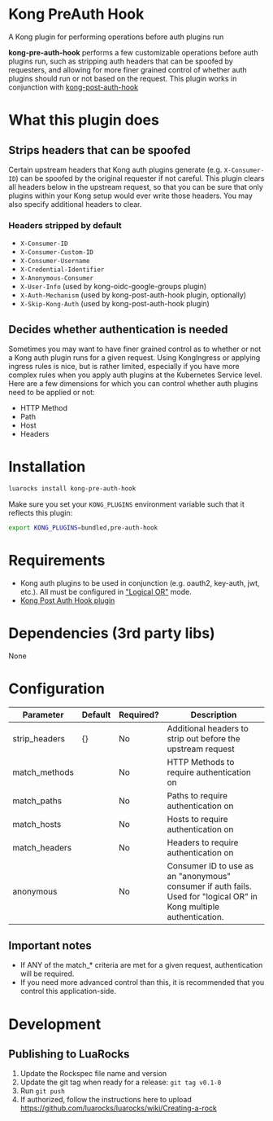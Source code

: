 # Kong PreAuth Hook
A Kong plugin for performing operations before auth plugins run

**kong-pre-auth-hook** performs a few customizable operations before auth plugins run, such as stripping auth headers
that can be spoofed by requesters, and allowing for more finer grained control of whether auth plugins should run
or not based on the request. This plugin works in conjunction with [kong-post-auth-hook](https://github.com/newtonx-inc/kong-post-auth-hook)

# What this plugin does
## Strips headers that can be spoofed
Certain upstream headers that Kong auth plugins generate (e.g. `X-Consumer-ID`) can be spoofed by the original 
requester if not careful. This plugin clears all headers below in the upstream request, so that you can be sure that 
only plugins within your Kong setup would ever write those headers. You may also specify additional headers to clear.

### Headers stripped by default
* `X-Consumer-ID`
* `X-Consumer-Custom-ID`
* `X-Consumer-Username`
* `X-Credential-Identifier`
* `X-Anonymous-Consumer`
* `X-User-Info` (used by kong-oidc-google-groups plugin)
* `X-Auth-Mechanism` (used by kong-post-auth-hook plugin, optionally)
* `X-Skip-Kong-Auth` (used by kong-post-auth-hook plugin)

## Decides whether authentication is needed
Sometimes you may want to have finer grained control as to whether or not a Kong auth plugin runs for a given request. Using
KongIngress or applying ingress rules is nice, but is rather limited, especially if you have more complex rules when 
you apply auth plugins at the Kubernetes Service level. Here are a few dimensions for which you can control whether 
auth plugins need to be applied or not: 

* HTTP Method
* Path
* Host
* Headers

# Installation

```bash
luarocks install kong-pre-auth-hook
```

Make sure you set your `KONG_PLUGINS` environment variable such that it reflects this plugin:

```bash
export KONG_PLUGINS=bundled,pre-auth-hook
```

# Requirements
* Kong auth plugins to be used in conjunction (e.g. oauth2, key-auth, jwt, etc.). All must be configured in 
["Logical OR"](https://docs.konghq.com/gateway-oss/2.2.x/auth/) mode.
* [Kong Post Auth Hook plugin](https://github.com/newtonx-inc/kong-post-auth-hook) 

# Dependencies (3rd party libs)
None

# Configuration

| Parameter     | Default | Required? | Description                                                                                                         |
|---------------|---------|-----------|---------------------------------------------------------------------------------------------------------------------|
| strip_headers | {}      | No        | Additional headers to strip out before the upstream request                                                         |
| match_methods |         | No        | HTTP Methods to require authentication on                                                                           |
| match_paths   |         | No        | Paths to require authentication on                                                                                  |
| match_hosts   |         | No        | Hosts to require authentication on                                                                                  |
| match_headers |         | No        | Headers to require authentication on                                                                                |
| anonymous     |         | No        | Consumer ID to use as an "anonymous" consumer if auth fails. Used for "logical OR" in Kong multiple authentication. |

## Important notes
* If ANY of the match_* criteria are met for a given request, authentication will be required. 
* If you need more advanced control than this, it is recommended that you control this application-side.

# Development
## Publishing to LuaRocks
1. Update the Rockspec file name and version 
2. Update the git tag when ready for a release: `git tag v0.1-0`
3. Run `git push`
4. If authorized, follow the instructions here to upload https://github.com/luarocks/luarocks/wiki/Creating-a-rock